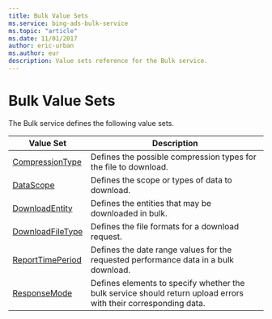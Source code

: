 ```yaml
---
title: Bulk Value Sets
ms.service: bing-ads-bulk-service
ms.topic: "article"
ms.date: 11/01/2017
author: eric-urban
ms.author: eur
description: Value sets reference for the Bulk service.
---
```

# Bulk Value Sets
The Bulk service defines the following value sets.

|Value Set|Description|
|---|---|
|[CompressionType](compressiontype.md)|Defines the possible compression types for the file to download.|
|[DataScope](datascope.md)|Defines the scope or types of data to download.|
|[DownloadEntity](downloadentity.md)|Defines the entities that may be downloaded in bulk.|
|[DownloadFileType](downloadfiletype.md)|Defines the file formats for a download request.|
|[ReportTimePeriod](reporttimeperiod.md)|Defines the date range values for the requested performance data in a bulk download.|
|[ResponseMode](responsemode.md)|Defines elements to specify whether the bulk service should return upload errors with their corresponding data.|
